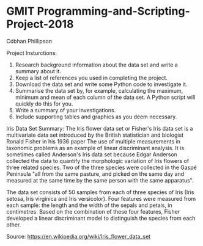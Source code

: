 # GMIT Programming-and-Scripting-Project-2018

Cóbhan Phillipson

Project Insturctions:
1. Research background information about the data set and write a summary about
it.
2. Keep a list of references you used in completing the project.
3. Download the data set and write some Python code to investigate it.
4. Summarise the data set by, for example, calculating the maximum, minimum and
mean of each column of the data set. A Python script will quickly do this for you.
5. Write a summary of your investigations.
6. Include supporting tables and graphics as you deem necessary.

Iris Data Set Summary:
The Iris flower data set or Fisher's Iris data set is a multivariate data set introduced by the British statistician and biologist Ronald Fisher in his 1936 paper The use of multiple measurements in taxonomic problems as an example of linear discriminant analysis. It is sometimes called Anderson's Iris data set because Edgar Anderson collected the data to quantify the morphologic variation of Iris flowers of three related species. Two of the three species were collected in the Gaspé Peninsula "all from the same pasture, and picked on the same day and measured at the same time by the same person with the same apparatus".

The data set consists of 50 samples from each of three species of Iris (Iris setosa, Iris virginica and Iris versicolor). Four features were measured from each sample: the length and the width of the sepals and petals, in centimetres. Based on the combination of these four features, Fisher developed a linear discriminant model to distinguish the species from each other.

Source: https://en.wikipedia.org/wiki/Iris_flower_data_set
